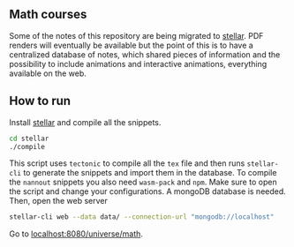 ## Math courses
Some of the notes of this repository are being migrated to
[stellar](https://github.com/paolobettelini/stellar).
PDF renders will eventually be available but the point of this is to have
a centralized database of notes, which shared pieces of information and the
possibility to include animations and interactive animations, everything available on the web.

## How to run
Install [stellar](https://github.com/paolobettelini/stellar)
and compile all the snippets.
```bash
cd stellar
./compile
```
This script uses `tectonic` to compile all the `tex` file and then runs `stellar-cli`
to generate the snippets and import them in the database.
To compile the `nannout` snippets you also need `wasm-pack` and `npm`.
Make sure to open the script and change your configurations. A mongoDB database is needed.
Then, open the web server
```bash
stellar-cli web --data data/ --connection-url "mongodb://localhost"
```
Go to [localhost:8080/universe/math](http://localhost:8080/universe/math).
